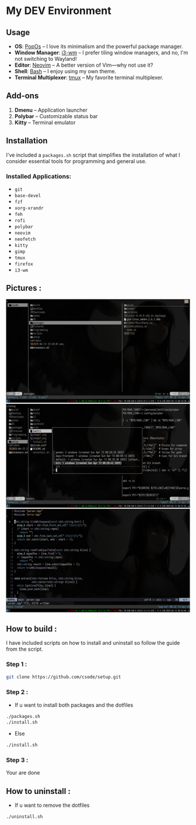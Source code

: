 # My DEV Environment 

## Usage

- **OS**: [PopOs](https://system76.com/pop/) – I love its minimalism and the powerful package manager.
- **Window Manager**: [i3-wm](https://i3wm.org/) – I prefer tiling window managers, and no, I'm not switching to Wayland!
- **Editor**: [Neovim](https://neovim.io/) – A better version of Vim—why not use it?
- **Shell**: [Bash](https://www.gnu.org/software/bash/) – I enjoy using my own theme.
- **Terminal Multiplexer**: [tmux](https://github.com/tmux/tmux/wiki) – My favorite terminal multiplexer.

## Add-ons

1. **Dmenu** – Application launcher
2. **Polybar** – Customizable status bar
3. **Kitty** – Terminal emulator

## Installation

I've included a `packages.sh` script that simplifies the installation of what I consider essential tools for programming and general use.

### Installed Applications:

- `git`
- `base-devel`
- `fzf`
- `xorg-xrandr`
- `feh`
- `rofi`
- `polybar`
- `neovim`
- `neofetch`
- `kitty`
- `gimp`
- `tmux`
- `firefox`
- `i3-wm`

## Pictures :

![image](image1.png)
![image](image2.png)
![image](image3.png)

## How to build :
I have included scripts on how to install and uninstall so follow the guide from the script.

### Step 1 :
```sh
git clone https://github.com/csode/setup.git
```
### Step 2 : 
- If u want to install both packages and the dotfiles 
```sh
./packages.sh
./install.sh
```
- Else
```sh
./install.sh
```
### Step 3 :
Your are done

## How to uninstall :
- If u want to remove  the dotfiles 
```sh
./uninstall.sh
```
